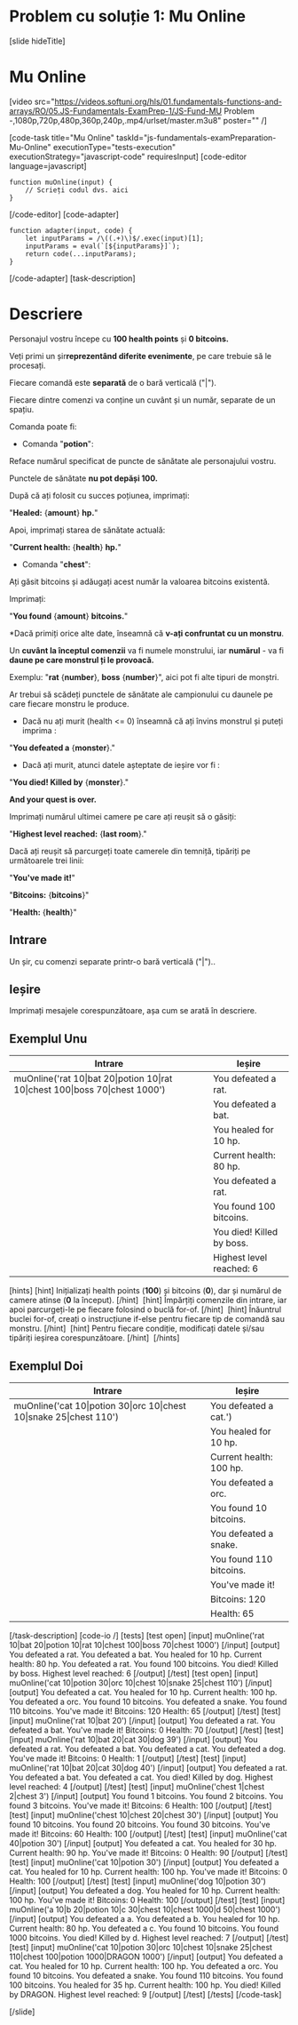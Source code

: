 # Problem cu soluție 1: Mu Online

[slide hideTitle]

# Mu Online

[video src="https://videos.softuni.org/hls/01.fundamentals-functions-and-arrays/RO/05.JS-Fundamentals-ExamPrep-1/JS-Fund-MU Problem -,1080p,720p,480p,360p,240p,.mp4/urlset/master.m3u8" poster="" /]

[code-task title="Mu Online" taskId="js-fundamentals-examPreparation-Mu-Online" executionType="tests-execution" executionStrategy="javascript-code" requiresInput]
[code-editor language=javascript]
```
function muOnline(input) {
	// Scrieți codul dvs. aici
}
```
[/code-editor]
[code-adapter]
```
function adapter(input, code) {
    let inputParams = /\((.+)\)$/.exec(input)[1];
    inputParams = eval(`[${inputParams}]`);
    return code(...inputParams);
}
```
[/code-adapter]
[task-description]

# Descriere

Personajul vostru începe cu **100 health points** și **0 bitcoins.**

Veți primi un șir**reprezentând diferite evenimente**, pe care trebuie să le procesați.

Fiecare comandă este **separată** de o bară verticală ("\|").

Fiecare dintre comenzi va conține un cuvânt și un număr, separate de un spațiu. 

Comanda poate fi:

* Comanda "**potion**": 

Reface numărul specificat de puncte de sănătate ale personajului vostru. 

Punctele de sănătate **nu pot depăși 100.**

După că ați folosit cu succes poțiunea, imprimați:

"**Healed:** \{**amount**\} **hp.**"

Apoi, imprimați starea de sănătate actuală: 

"**Current health:** \{**health**\} **hp.**"

* Comanda "**chest**": 

Ați găsit bitcoins și adăugați acest număr la valoarea bitcoins existentă. 

Imprimați:

"**You found** \{**amount**\} **bitcoins.**"

*Dacă primiți orice alte date, înseamnă că **v-ați confruntat cu un monstru**. 

Un **cuvânt la începtul comenzii** va fi numele monstrului, iar **numărul** \- va fi **daune pe care monstrul ți le provoacă.**

Exemplu: "**rat** \{**number**\}, **boss** \{**number**\}", aici pot fi alte tipuri de monștri.

Ar trebui să scădeți punctele de sănătate ale campionului cu daunele pe care fiecare monstru le produce.

* Dacă nu ați murit (health <= 0) înseamnă că ați învins monstrul și puteți imprima :

"**You defeated a** \{**monster**\}."

* Dacă ați murit, atunci datele așteptate de ieșire vor fi :  

"**You died! Killed by** \{**monster**\}."

**And your quest is over.**

Imprimați numărul ultimei camere pe care ați reușit să o găsiți: 

"**Highest level reached:** \{**last room**\}."

Dacă ați reușit să parcurgeți toate camerele din temniță, tipăriți pe următoarele trei linii:

"**You've made it!**"

"**Bitcoins:** \{**bitcoins**\}"

"**Health:** \{**health**\}"

## Intrare
Un șir, cu comenzi separate printr-o bară verticală ("\|")..

## Ieșire
Imprimați mesajele corespunzătoare, așa cum se arată în descriere.

## Exemplul Unu

|**Intrare**|**Ieșire** |
| --- | --- |
|muOnline('rat 10\|bat 20\|potion 10\|rat 10\|chest 100\|boss 70\|chest 1000')| You defeated a rat.|
||You defeated a bat.|
||You healed for 10 hp.|
||Current health: 80 hp.|
||You defeated a rat.|
||You found 100 bitcoins.|
||You died! Killed by boss.|
||Highest level reached: 6|

[hints]
[hint]
Inițializați health points (**100**) și bitcoins (**0**), dar și numărul de camere atinse (**0** la început).
[/hint] 
[hint]
Împărțiți comenzile din intrare, iar apoi parcurgeți-le pe fiecare folosind o buclă for-of.
[/hint] 
[hint]
Înăuntrul buclei for-of, creați o instrucțiune if-else pentru fiecare tip de comandă sau monstru.
[/hint] 
[hint]
Pentru fiecare condiție, modificați datele și/sau tipăriți ieșirea corespunzătoare.
[/hint] 
[/hints] 

## Exemplul Doi

|**Intrare**|**Ieșire** |
| --- | --- |
|muOnline('cat 10\|potion 30\|orc 10\|chest 10\|snake 25\|chest 110')| You defeated a cat.')|
||You healed for 10 hp.|
||Current health: 100 hp.|
||You defeated a orc.|
||You found 10 bitcoins.|
||You defeated a snake.|
||You found 110 bitcoins.|
||You've made it!|
||Bitcoins: 120|
||Health: 65|

[/task-description]
[code-io /]
[tests]
[test open]
[input]
muOnline('rat 10\|bat 20\|potion 10\|rat 10\|chest 100\|boss 70\|chest 1000')
[/input]
[output]
You defeated a rat.
You defeated a bat.
You healed for 10 hp.
Current health: 80 hp.
You defeated a rat.
You found 100 bitcoins.
You died! Killed by boss.
Highest level reached: 6
[/output]
[/test]
[test open]
[input]
muOnline('cat 10\|potion 30\|orc 10\|chest 10\|snake 25\|chest 110')
[/input]
[output]
You defeated a cat.
You healed for 10 hp.
Current health: 100 hp.
You defeated a orc.
You found 10 bitcoins.
You defeated a snake.
You found 110 bitcoins.
You've made it!
Bitcoins: 120
Health: 65
[/output]
[/test]
[test]
[input]
muOnline('rat 10\|bat 20')
[/input]
[output]
You defeated a rat.
You defeated a bat.
You've made it!
Bitcoins: 0
Health: 70
[/output]
[/test]
[test]
[input]
muOnline('rat 10\|bat 20\|cat 30\|dog 39')
[/input]
[output]
You defeated a rat.
You defeated a bat.
You defeated a cat.
You defeated a dog.
You've made it!
Bitcoins: 0
Health: 1
[/output]
[/test]
[test]
[input]
muOnline('rat 10\|bat 20\|cat 30\|dog 40')
[/input]
[output]
You defeated a rat.
You defeated a bat.
You defeated a cat.
You died! Killed by dog.
Highest level reached: 4
[/output]
[/test]
[test]
[input]
muOnline('chest 1\|chest 2\|chest 3')
[/input]
[output]
You found 1 bitcoins.
You found 2 bitcoins.
You found 3 bitcoins.
You've made it!
Bitcoins: 6
Health: 100
[/output]
[/test]
[test]
[input]
muOnline('chest 10\|chest 20\|chest 30')
[/input]
[output]
You found 10 bitcoins.
You found 20 bitcoins.
You found 30 bitcoins.
You've made it!
Bitcoins: 60
Health: 100
[/output]
[/test]
[test]
[input]
muOnline('cat 40\|potion 30')
[/input]
[output]
You defeated a cat.
You healed for 30 hp.
Current health: 90 hp.
You've made it!
Bitcoins: 0
Health: 90
[/output]
[/test]
[test]
[input]
muOnline('cat 10\|potion 30')
[/input]
[output]
You defeated a cat.
You healed for 10 hp.
Current health: 100 hp.
You've made it!
Bitcoins: 0
Health: 100
[/output]
[/test]
[test]
[input]
muOnline('dog 10\|potion 30')
[/input]
[output]
You defeated a dog.
You healed for 10 hp.
Current health: 100 hp.
You've made it!
Bitcoins: 0
Health: 100
[/output]
[/test]
[test]
[input]
muOnline('a 10\|b 20\|potion 10\|c 30\|chest 10\|chest 1000\|d 50\|chest 1000')
[/input]
[output]
You defeated a a.
You defeated a b.
You healed for 10 hp.
Current health: 80 hp.
You defeated a c.
You found 10 bitcoins.
You found 1000 bitcoins.
You died! Killed by d.
Highest level reached: 7
[/output]
[/test]
[test]
[input]
muOnline('cat 10\|potion 30\|orc 10\|chest 10\|snake 25\|chest 110\|chest 100\|potion 1000\|DRAGON 1000')
[/input]
[output]
You defeated a cat.
You healed for 10 hp.
Current health: 100 hp.
You defeated a orc.
You found 10 bitcoins.
You defeated a snake.
You found 110 bitcoins.
You found 100 bitcoins.
You healed for 35 hp.
Current health: 100 hp.
You died! Killed by DRAGON.
Highest level reached: 9
[/output]
[/test]
[/tests]
[/code-task]

[/slide]
